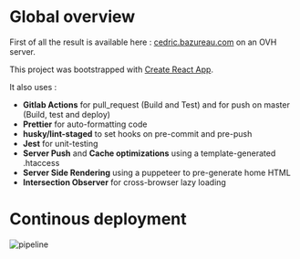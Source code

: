 # Global overview

First of all the result is available here : [cedric.bazureau.com](https://cedric.bazureau.com) on an OVH server.

This project was bootstrapped with [Create React App](https://github.com/facebookincubator/create-react-app).

It also uses :

- **Gitlab Actions** for pull_request (Build and Test) and for push on master (Build, test and deploy)
- **Prettier** for auto-formatting code
- **husky/lint-staged** to set hooks on pre-commit and pre-push
- **Jest** for unit-testing
- **Server Push** and **Cache optimizations** using a template-generated .htaccess
- **Server Side Rendering** using a puppeteer to pre-generate home HTML
- **Intersection Observer** for cross-browser lazy loading

# Continous deployment

![pipeline](https://github.com/cbazureau/website-react/workflows/Build,%20test%20and%20Deploy/badge.svg)
